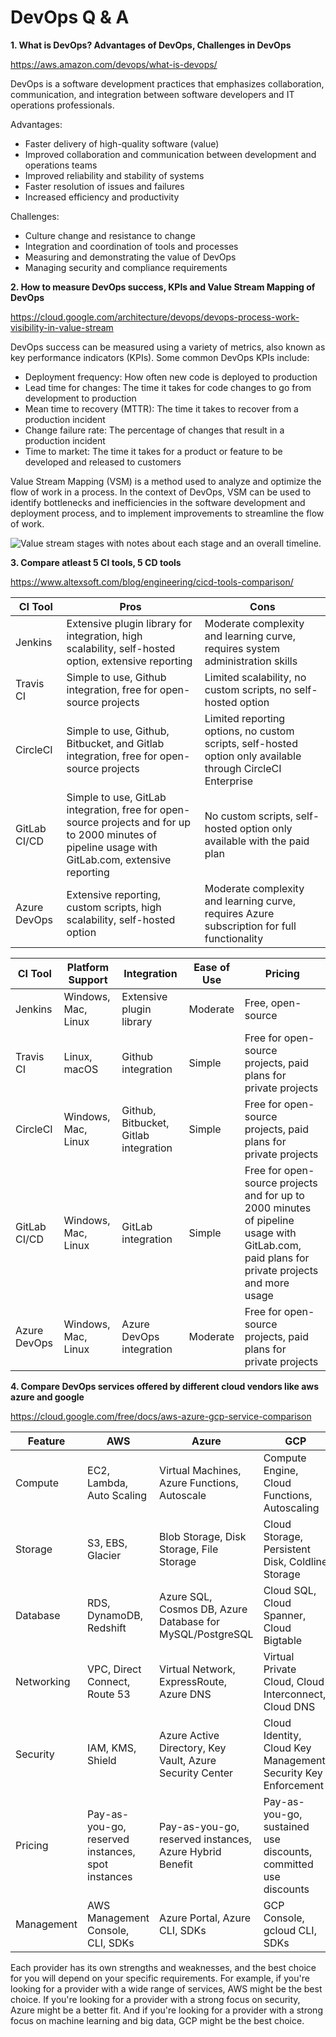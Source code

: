 # DevOps Q & A



**1. What is DevOps? Advantages of DevOps, Challenges in DevOps**

https://aws.amazon.com/devops/what-is-devops/

DevOps is a software development practices that emphasizes collaboration, communication, and integration between software developers and IT operations professionals.

Advantages:

- Faster delivery of high-quality software (value)
- Improved collaboration and communication between development and operations teams
- Improved reliability and stability of systems
- Faster resolution of issues and failures
- Increased efficiency and productivity

Challenges:

- Culture change and resistance to change
- Integration and coordination of tools and processes
- Measuring and demonstrating the value of DevOps
- Managing security and compliance requirements



**2. How to measure DevOps success, KPIs and Value Stream Mapping of DevOps** 

https://cloud.google.com/architecture/devops/devops-process-work-visibility-in-value-stream

DevOps success can be measured using a variety of metrics, also known as key performance indicators (KPIs). Some common DevOps KPIs include:

- Deployment frequency: How often new code is deployed to production
- Lead time for changes: The time it takes for code changes to go from development to production
- Mean time to recovery (MTTR): The time it takes to recover from a production incident
- Change failure rate: The percentage of changes that result in a production incident
- Time to market: The time it takes for a product or feature to be developed and released to customers



Value Stream Mapping (VSM) is a method used to analyze and optimize the flow of work in a process. In the context of DevOps, VSM can be used to identify bottlenecks and inefficiencies in the software development and deployment process, and to implement improvements to streamline the flow of work.

![Value stream stages with notes about each stage and an overall timeline.](https://cloud.google.com/static/architecture/devops/images/devops-process-work-visibility-in-value-stream-stages-with-notes-and-timeline.svg)



**3. Compare atleast 5 CI tools, 5 CD tools**

https://www.altexsoft.com/blog/engineering/cicd-tools-comparison/

| **CI Tool**  | **Pros**                                                     | **Cons**                                                     |
| ------------ | ------------------------------------------------------------ | ------------------------------------------------------------ |
| Jenkins      | Extensive plugin library for integration, high scalability, self-hosted option, extensive reporting | Moderate complexity and learning curve, requires system administration skills |
| Travis CI    | Simple to use, Github integration, free for open-source projects | Limited scalability, no custom scripts, no self-hosted option |
| CircleCI     | Simple to use, Github, Bitbucket, and Gitlab integration, free for open-source projects | Limited reporting options, no custom scripts, self-hosted option only available through CircleCI Enterprise |
| GitLab CI/CD | Simple to use, GitLab integration, free for open-source projects and for up to 2000 minutes of pipeline usage with GitLab.com, extensive reporting | No custom scripts, self-hosted option only available with the paid plan |
| Azure DevOps | Extensive reporting, custom scripts, high scalability, self-hosted option | Moderate complexity and learning curve, requires Azure subscription for full functionality |

| **CI Tool**  | **Platform Support** | **Integration**                       | **Ease of Use** | **Pricing**                                                  |
| ------------ | -------------------- | ------------------------------------- | --------------- | ------------------------------------------------------------ |
| Jenkins      | Windows, Mac, Linux  | Extensive plugin library              | Moderate        | Free, open-source                                            |
| Travis CI    | Linux, macOS         | Github integration                    | Simple          | Free for open-source projects, paid plans for private projects |
| CircleCI     | Windows, Mac, Linux  | Github, Bitbucket, Gitlab integration | Simple          | Free for open-source projects, paid plans for private projects |
| GitLab CI/CD | Windows, Mac, Linux  | GitLab integration                    | Simple          | Free for open-source projects and for up to 2000 minutes of pipeline usage with GitLab.com, paid plans for private projects and more usage |
| Azure DevOps | Windows, Mac, Linux  | Azure DevOps integration              | Moderate        | Free for open-source projects, paid plans for private projects |



**4. Compare DevOps services offered by different cloud vendors like aws azure and google**

https://cloud.google.com/free/docs/aws-azure-gcp-service-comparison

| **Feature** | **AWS**                                           | **Azure**                                                 | **GCP**                                                      |
| ----------- | ------------------------------------------------- | --------------------------------------------------------- | ------------------------------------------------------------ |
| Compute     | EC2, Lambda, Auto Scaling                         | Virtual Machines, Azure Functions, Autoscale              | Compute Engine, Cloud Functions, Autoscaling                 |
| Storage     | S3, EBS, Glacier                                  | Blob Storage, Disk Storage, File Storage                  | Cloud Storage, Persistent Disk, Coldline Storage             |
| Database    | RDS, DynamoDB, Redshift                           | Azure SQL, Cosmos DB, Azure Database for MySQL/PostgreSQL | Cloud SQL, Cloud Spanner, Cloud Bigtable                     |
| Networking  | VPC, Direct Connect, Route 53                     | Virtual Network, ExpressRoute, Azure DNS                  | Virtual Private Cloud, Cloud Interconnect, Cloud DNS         |
| Security    | IAM, KMS, Shield                                  | Azure Active Directory, Key Vault, Azure Security Center  | Cloud Identity, Cloud Key Management, Security Key Enforcement |
| Pricing     | Pay-as-you-go, reserved instances, spot instances | Pay-as-you-go, reserved instances, Azure Hybrid Benefit   | Pay-as-you-go, sustained use discounts, committed use discounts |
| Management  | AWS Management Console, CLI, SDKs                 | Azure Portal, Azure CLI, SDKs                             | GCP Console, gcloud CLI, SDKs                                |

Each provider has its own strengths and weaknesses, and the best choice for you will depend on your specific requirements. For example, if you're looking for a provider with a wide range of services, AWS might be the best choice. If you're looking for a provider with a strong focus on security, Azure might be a better fit. And if you're looking for a provider with a strong focus on machine learning and big data, GCP might be the best choice.